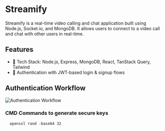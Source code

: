 # Streamify
Streamify is a real-time video calling and chat application built using Node.js, Socket.io, and MongoDB. It allows users to connect to a video call and chat with other users in real-time.

## Features
- 🚀 Tech Stack: Node.js, Express, MongoDB, React, TanStack Query, Tailwind
- 🔐 Authentication with JWT-based login & signup flows

## Authentication Workflow
  ![Authentication Workflow](/img/Authentication%20Workflow.png)

### CMD Commands to generate secure keys
  ```
    openssl rand -base64 32
  ```


